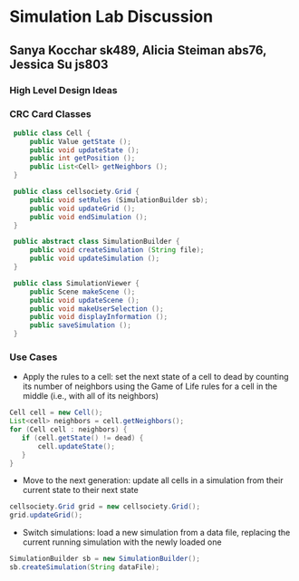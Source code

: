 # Simulation Lab Discussion
## Sanya Kocchar sk489, Alicia Steiman abs76, Jessica Su js803

### High Level Design Ideas

### CRC Card Classes

```java
 public class Cell {
     public Value getState ();
     public void updateState ();
     public int getPosition ();
     public List<Cell> getNeighbors ();
 }
```

```java
 public class cellsociety.Grid {
     public void setRules (SimulationBuilder sb);
     public void updateGrid ();
     public void endSimulation ();
 }
```

```java
 public abstract class SimulationBuilder {
     public void createSimulation (String file);
     public void updateSimulation ();
 }
```

```java
 public class SimulationViewer {
     public Scene makeScene ();
     public void updateScene ();
     public void makeUserSelection ();
     public void displayInformation ();
     public saveSimulation ();
 } 
```

### Use Cases

 * Apply the rules to a cell: set the next state of a cell to dead by counting its number of neighbors using the Game of Life rules for a cell in the middle (i.e., with all of its neighbors)
 ```java
 Cell cell = new Cell();
 List<cell> neighbors = cell.getNeighbors();
 for (Cell cell : neighbors) {
    if (cell.getState() != dead) {
        cell.updateState();
    }
}
 ```

 * Move to the next generation: update all cells in a simulation from their current state to their next state
 ```java
 cellsociety.Grid grid = new cellsociety.Grid();
 grid.updateGrid();
 ```

 * Switch simulations: load a new simulation from a data file, replacing the current running simulation with the newly loaded one
 ```java
 SimulationBuilder sb = new SimulationBuilder();
 sb.createSimulation(String dataFile);
 ```
